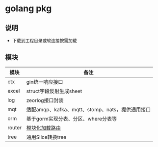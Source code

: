 # golang pkg

## 说明
- 下载到工程目录或软连接按需加载

## 模块
| 模块        | 备注          
| ----      | ----------------- 
| ctx       | gin统一响应接口        
| excel     | struct字段反射生成sheet
| log       | zeorlog接口封装 
| mqt       | 适配amqp、kafka、mqtt、stomp、nats，提供通用接口
| orm       | 基于gorm实现分表、分区、where分表等
| router    | [模块化加载路由](https://gitee.com/dontls/ginfast/blob/master/api/system/main.go)
| tree      | 通用Slice转换tree 